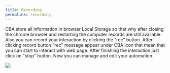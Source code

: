 ```yaml
---
title: Recording
permalink: recording
---
```


CBA store all information in browser Local Storage so that why after closing the chrome browser and restarting the computer records are still available. Also you can record your interaction by clicking the "rec" button. After clicking record button "rec" message appear under CBA icon that mean that you can start to interact with web page. After finishing the interaction just click on "stop" button. Now you can manage and edit your automation. 

![](/images/recording.jpeg)
